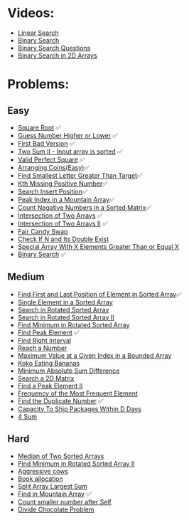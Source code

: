 # Videos:
- [Linear Search](https://youtu.be/_HRA37X8N_Q)
- [Binary Search](https://youtu.be/f6UU7V3szVw)
- [Binary Search Questions](https://youtu.be/W9QJ8HaRvJQ)
- [Binary Search in 2D Arrays](https://youtu.be/enI_KyGLYPo)

# Problems:

## Easy
- [Square Root](https://leetcode.com/problems/sqrtx/)   ✅
- [Guess Number Higher or Lower](https://leetcode.com/problems/guess-number-higher-or-lower/)    ✅
- [First Bad Version](https://leetcode.com/problems/first-bad-version/)    ✅
- [Two Sum II - Input array is sorted](https://leetcode.com/problems/two-sum-ii-input-array-is-sorted/) ✅
- [Valid Perfect Square](https://leetcode.com/problems/valid-perfect-square/) ✅
- [Arranging Coins(Easy)](https://leetcode.com/problems/arranging-coins/)✅
- [Find Smallest Letter Greater Than Target](https://leetcode.com/problems/find-smallest-letter-greater-than-target/)✅
- [Kth Missing Positive Number](https://leetcode.com/problems/kth-missing-positive-number/)✅
- [Search Insert Position](https://leetcode.com/problems/search-insert-position/)✅
- [Peak Index in a Mountain Array](https://leetcode.com/problems/peak-index-in-a-mountain-array/)✅
- [Count Negative Numbers in a Sorted Matrix](https://leetcode.com/problems/count-negative-numbers-in-a-sorted-matrix/)✅
- [Intersection of Two Arrays](https://leetcode.com/problems/intersection-of-two-arrays/) ✅
- [Intersection of Two Arrays II](https://leetcode.com/problems/intersection-of-two-arrays-ii/) ✅
- [Fair Candy Swap](https://leetcode.com/problems/fair-candy-swap/)
- [Check If N and Its Double Exist](https://leetcode.com/problems/check-if-n-and-its-double-exist/)
- [Special Array With X Elements Greater Than or Equal X](https://leetcode.com/problems/special-array-with-x-elements-greater-than-or-equal-x/)
- [Binary Search](https://leetcode.com/problems/binary-search/) ✅

## Medium
- [Find First and Last Position of Element in Sorted Array](https://leetcode.com/problems/find-first-and-last-position-of-element-in-sorted-array/)✅
- [Single Element in a Sorted Array](https://leetcode.com/problems/single-element-in-a-sorted-array/)
- [Search in Rotated Sorted Array](https://leetcode.com/problems/search-in-rotated-sorted-array/)
- [Search in Rotated Sorted Array II](https://leetcode.com/problems/search-in-rotated-sorted-array-ii/)
- [Find Minimum in Rotated Sorted Array](https://leetcode.com/problems/find-minimum-in-rotated-sorted-array/)
- [Find Peak Element](https://leetcode.com/problems/find-peak-element/) ✅
- [Find Right Interval](https://leetcode.com/problems/find-right-interval/)
- [Reach a Number](https://leetcode.com/problems/reach-a-number/)
- [Maximum Value at a Given Index in a Bounded Array](https://leetcode.com/problems/maximum-value-at-a-given-index-in-a-bounded-array/)
- [Koko Eating Bananas](https://leetcode.com/problems/koko-eating-bananas/)
- [Minimum Absolute Sum Difference](https://leetcode.com/problems/minimum-absolute-sum-difference/)
- [Search a 2D Matrix](https://leetcode.com/problems/search-a-2d-matrix/)
- [Find a Peak Element II](https://leetcode.com/problems/find-a-peak-element-ii/)
- [Frequency of the Most Frequent Element](https://leetcode.com/problems/frequency-of-the-most-frequent-element/)
- [Find the Duplicate Number](https://leetcode.com/problems/find-the-duplicate-number/) ✅
- [Capacity To Ship Packages Within D Days](https://leetcode.com/problems/capacity-to-ship-packages-within-d-days/)
- [4 Sum](https://leetcode.com/problems/4sum/)

## Hard
- [Median of Two Sorted Arrays](https://leetcode.com/problems/median-of-two-sorted-arrays/)
- [Find Minimum in Rotated Sorted Array II](https://leetcode.com/problems/find-minimum-in-rotated-sorted-array-ii/)
- [Aggressive cows](https://www.spoj.com/problems/AGGRCOW/)
- [Book allocation](https://www.geeksforgeeks.org/allocate-minimum-number-pages/)
- [Split Array Largest Sum](https://leetcode.com/problems/split-array-largest-sum/)
- [Find in Mountain Array](https://leetcode.com/problems/find-in-mountain-array/) ✅
- [Count smaller number after Self](https://leetcode.com/problems/count-of-smaller-numbers-after-self/)
- [Divide Chocolate Problem](https://curiouschild.github.io/leetcode/2019/06/21/divide-chocolate.html)

